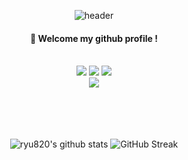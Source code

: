 <div align="center"> 

![header](https://capsule-render.vercel.app/api?type=soft&color=gradient&customColorList=23&height=200&section=header&text=Welcome-nl-hyunju's%20github%20Profile&fontSize=70&animation=twinkling)
  
####  :wave: Welcome my github profile !

  
 <br/>
 

<img src="https://img.shields.io/badge/JavaScript-F7DF1E?style=for-the-badge&logo=JavaScript&logoColor=white">
<img src="https://img.shields.io/badge/VSCode-007ACC?style=for-the-badge&logo=VisualStudioCode&logoColor=white">
<img src="https://img.shields.io/badge/Node.js-339933?style=for-the-badge&logo=Node.js&logoColor=white"/>
  <br/>
<a href="https://ryu-8200.tistory.com/" target="_blank"><img src="https://img.shields.io/badge/Tistory-000000?style=for-the-badge&logo=Tistory&logoColor="FFFFFF"/></a>

   <br/>
   <br/>
   <br/>
  <br/>
  <br/>
  
  ![ryu820's github stats](https://github-readme-stats.vercel.app/api?username=ryu820&theme=vue&show_icons=true)
  ![GitHub Streak](https://streak-stats.demolab.com/?user=ryu820&currStreakLabel=04C17D&ring=04C17D&fire=046D47)
  
</div>




